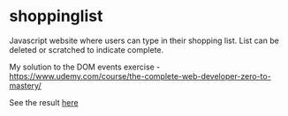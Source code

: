 # shoppinglist
Javascript website where users can type in their shopping list. List can be deleted or scratched to indicate complete.

My solution to the DOM events exercise - https://www.udemy.com/course/the-complete-web-developer-zero-to-mastery/

See the result <a href="https://vivian-sam.github.io/shoppinglist/">here</a>
